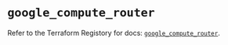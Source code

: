 # `google_compute_router`

Refer to the Terraform Registory for docs: [`google_compute_router`](https://registry.terraform.io/providers/hashicorp/google/4.62.1/docs/resources/compute_router).
